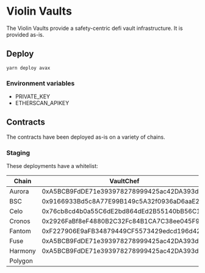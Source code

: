 # Violin Vaults
The Violin Vaults provide a safety-centric defi vault infrastructure. It is provided as-is.

## Deploy
```
yarn deploy avax    
```

### Environment variables
- PRIVATE_KEY
- ETHERSCAN_APIKEY

## Contracts
The contracts have been deployed as-is on a variety of chains.

### Staging
These deployments have a whitelist:

| Chain   | VaultChef                                  | Governor                                   |
| ------- | ------------------------------------------ | ------------------------------------------ |
| Aurora  | 0xA5BCB9FdDE71e393978278999425ac42DA393d3D | 0x18ed63edAA3D2B7aeCC97398530ee2A8cd244579 |
| BSC     | 0x9166933Bd5c8A77E99B149c5A32f0936aD6aaE25 | 0x8f13a9214D0D03C7b0F4a27fe35C72e6D702cC0b |
| Celo    | 0x76cb8cd4b0a55C6dE2bd864dEd2B55140bB56C18 | 0xB88f2B30772c95C017c997aec3eD12A129D0FDd0 |
| Cronos  | 0x2926FaBf8eF4880B2C32Fc84B1CA7C38ee045F9b | 0xf0ED9d2bf5cc72677a46739206442BC5e3EE8517 |
| Fantom  | 0xF227906E9aFB34879449CF5573429edcd196d42B | 0x3FBc2d3696634ea90DDa5728832e4A582759A609 |
| Fuse    | 0xA5BCB9FdDE71e393978278999425ac42DA393d3D | 0x18ed63edAA3D2B7aeCC97398530ee2A8cd244579 |
| Harmony | 0xA5BCB9FdDE71e393978278999425ac42DA393d3D | 0x18ed63edAA3D2B7aeCC97398530ee2A8cd244579 |
| Polygon |  |